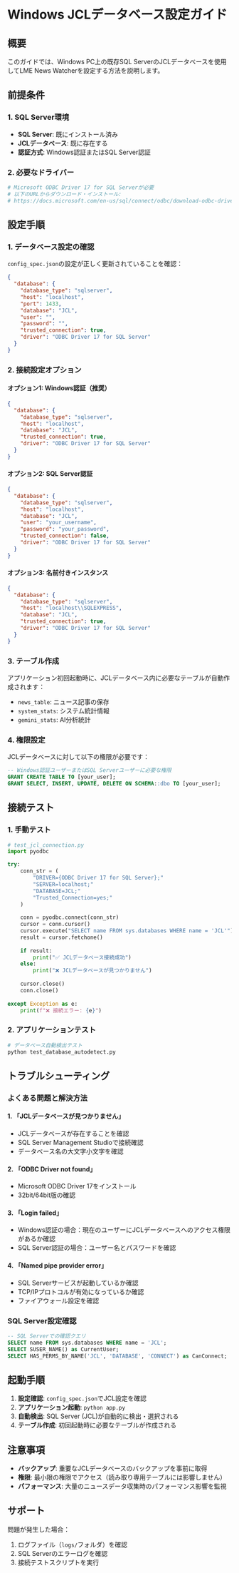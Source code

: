 # Windows JCLデータベース設定ガイド

## 概要
このガイドでは、Windows PC上の既存SQL ServerのJCLデータベースを使用してLME News Watcherを設定する方法を説明します。

## 前提条件

### 1. SQL Server環境
- **SQL Server**: 既にインストール済み
- **JCLデータベース**: 既に存在する
- **認証方式**: Windows認証またはSQL Server認証

### 2. 必要なドライバー
```bash
# Microsoft ODBC Driver 17 for SQL Serverが必要
# 以下のURLからダウンロード・インストール:
# https://docs.microsoft.com/en-us/sql/connect/odbc/download-odbc-driver-for-sql-server
```

## 設定手順

### 1. データベース設定の確認
`config_spec.json`の設定が正しく更新されていることを確認：

```json
{
  "database": {
    "database_type": "sqlserver",
    "host": "localhost",
    "port": 1433,
    "database": "JCL",
    "user": "",
    "password": "",
    "trusted_connection": true,
    "driver": "ODBC Driver 17 for SQL Server"
  }
}
```

### 2. 接続設定オプション

#### オプション1: Windows認証（推奨）
```json
{
  "database": {
    "database_type": "sqlserver",
    "host": "localhost",
    "database": "JCL",
    "trusted_connection": true,
    "driver": "ODBC Driver 17 for SQL Server"
  }
}
```

#### オプション2: SQL Server認証
```json
{
  "database": {
    "database_type": "sqlserver",
    "host": "localhost",
    "database": "JCL",
    "user": "your_username",
    "password": "your_password",
    "trusted_connection": false,
    "driver": "ODBC Driver 17 for SQL Server"
  }
}
```

#### オプション3: 名前付きインスタンス
```json
{
  "database": {
    "database_type": "sqlserver",
    "host": "localhost\\SQLEXPRESS",
    "database": "JCL",
    "trusted_connection": true,
    "driver": "ODBC Driver 17 for SQL Server"
  }
}
```

### 3. テーブル作成
アプリケーション初回起動時に、JCLデータベース内に必要なテーブルが自動作成されます：

- `news_table`: ニュース記事の保存
- `system_stats`: システム統計情報
- `gemini_stats`: AI分析統計

### 4. 権限設定
JCLデータベースに対して以下の権限が必要です：

```sql
-- Windows認証ユーザーまたはSQL Serverユーザーに必要な権限
GRANT CREATE TABLE TO [your_user];
GRANT SELECT, INSERT, UPDATE, DELETE ON SCHEMA::dbo TO [your_user];
```

## 接続テスト

### 1. 手動テスト
```python
# test_jcl_connection.py
import pyodbc

try:
    conn_str = (
        "DRIVER={ODBC Driver 17 for SQL Server};"
        "SERVER=localhost;"
        "DATABASE=JCL;"
        "Trusted_Connection=yes;"
    )
    
    conn = pyodbc.connect(conn_str)
    cursor = conn.cursor()
    cursor.execute("SELECT name FROM sys.databases WHERE name = 'JCL'")
    result = cursor.fetchone()
    
    if result:
        print("✅ JCLデータベース接続成功")
    else:
        print("❌ JCLデータベースが見つかりません")
        
    cursor.close()
    conn.close()
    
except Exception as e:
    print(f"❌ 接続エラー: {e}")
```

### 2. アプリケーションテスト
```bash
# データベース自動検出テスト
python test_database_autodetect.py
```

## トラブルシューティング

### よくある問題と解決方法

#### 1. 「JCLデータベースが見つかりません」
- JCLデータベースが存在することを確認
- SQL Server Management Studioで接続確認
- データベース名の大文字小文字を確認

#### 2. 「ODBC Driver not found」
- Microsoft ODBC Driver 17をインストール
- 32bit/64bit版の確認

#### 3. 「Login failed」
- Windows認証の場合：現在のユーザーにJCLデータベースへのアクセス権限があるか確認
- SQL Server認証の場合：ユーザー名とパスワードを確認

#### 4. 「Named pipe provider error」
- SQL Serverサービスが起動しているか確認
- TCP/IPプロトコルが有効になっているか確認
- ファイアウォール設定を確認

### SQL Server設定確認
```sql
-- SQL Serverでの確認クエリ
SELECT name FROM sys.databases WHERE name = 'JCL';
SELECT SUSER_NAME() as CurrentUser;
SELECT HAS_PERMS_BY_NAME('JCL', 'DATABASE', 'CONNECT') as CanConnect;
```

## 起動手順

1. **設定確認**: `config_spec.json`でJCL設定を確認
2. **アプリケーション起動**: `python app.py`
3. **自動検出**: SQL Server (JCL)が自動的に検出・選択される
4. **テーブル作成**: 初回起動時に必要なテーブルが作成される

## 注意事項

- **バックアップ**: 重要なJCLデータベースのバックアップを事前に取得
- **権限**: 最小限の権限でアクセス（読み取り専用テーブルには影響しません）
- **パフォーマンス**: 大量のニュースデータ収集時のパフォーマンス影響を監視

## サポート

問題が発生した場合：
1. ログファイル（`logs/`フォルダ）を確認
2. SQL Serverのエラーログを確認
3. 接続テストスクリプトを実行